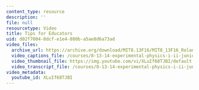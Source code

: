 ```yaml
---
content_type: resource
description: ''
file: null
resourcetype: Video
title: Tips for Educators
uid: d02f7004-0dcf-e1e4-880b-a5ae8d6a73ad
video_files:
  archive_url: https://archive.org/download/MIT8.13F16/MIT8_13F16_Roland_Tips_for_Educators_300k.mp4
  video_captions_file: /courses/8-13-14-experimental-physics-i-ii-junior-lab-fall-2016-spring-2017/dec3a9933b9654359710a9b764876c2e_XLuIf68TJBI.vtt
  video_thumbnail_file: https://img.youtube.com/vi/XLuIf68TJBI/default.jpg
  video_transcript_file: /courses/8-13-14-experimental-physics-i-ii-junior-lab-fall-2016-spring-2017/93d2a30b8ff6ac3479d46926a54de5d0_XLuIf68TJBI.pdf
video_metadata:
  youtube_id: XLuIf68TJBI
---
```

